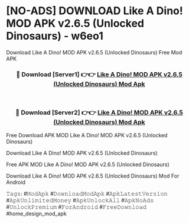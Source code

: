 # [NO-ADS] DOWNLOAD Like A Dino! MOD APK v2.6.5 (Unlocked Dinosaurs) - w6eo1
Download Like A Dino! MOD APK v2.6.5 (Unlocked Dinosaurs) Free Mod APK

<div align="center">
<h3>🔴 Download [Server1] 👉👉 <a href="https://apk-comot.site?title=Like_A_Dino!_MOD_APK_v2.6.5_(Unlocked_Dinosaurs)">Like A Dino! MOD APK v2.6.5 (Unlocked Dinosaurs) Mod Apk</a></h3><br>

<h3>🔴 Download [Server2] 👉👉 <a href="https://apk-comot.site?title=Like_A_Dino!_MOD_APK_v2.6.5_(Unlocked_Dinosaurs)">Like A Dino! MOD APK v2.6.5 (Unlocked Dinosaurs) Mod Apk</a></h3>
</div>


Free Download APK MOD Like A Dino! MOD APK v2.6.5 (Unlocked Dinosaurs)

Download Like A Dino! MOD APK v2.6.5 (Unlocked Dinosaurs) 

Free APK MOD Like A Dino! MOD APK v2.6.5 (Unlocked Dinosaurs) 

Download Like A Dino! MOD APK v2.6.5 (Unlocked Dinosaurs) Mod For Android

𝚃𝚊𝚐𝚜: #𝙼𝚘𝚍𝙰𝚙𝚔 #𝙳𝚘𝚠𝚗𝚕𝚘𝚊𝚍𝙼𝚘𝚍𝙰𝚙𝚔 #𝙰𝚙𝚔𝙻𝚊𝚝𝚎𝚜𝚝𝚅𝚎𝚛𝚜𝚒𝚘𝚗 #𝙰𝚙𝚔𝚄𝚗𝚕𝚒𝚖𝚒𝚝𝚎𝚍𝙼𝚘𝚗𝚎𝚢 #𝙰𝚙𝚔𝚄𝚗𝚕𝚘𝚌𝚔𝙰𝚕𝚕 #𝙰𝚙𝚔𝙽𝚘𝙰𝚍𝚜 #𝚄𝚗𝚕𝚘𝚌𝚔𝙿𝚛𝚎𝚖𝚒𝚞𝚖 #𝙵𝚘𝚛𝙰𝚗𝚍𝚛𝚘𝚒𝚍 #𝙵𝚛𝚎𝚎𝙳𝚘𝚠𝚗𝚕𝚘𝚊𝚍 #home_design_mod_apk